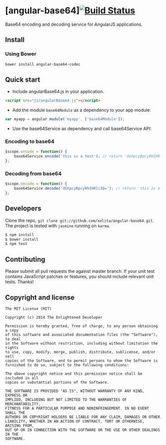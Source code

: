 # [angular-base64][![Build Status](https://travis-ci.org/xelita/angular-base64.png?branch=master)](https://travis-ci.org/xelita/angular-base64)

Base64 encoding and decoding service for AngularJS applications.

## Install

### Using Bower

``` bash
bower install angular-base64-codec
```

## Quick start

+ Include angularBase64.js in your application.

```html
<script src="js/angularBase64.js"></script>
```

+ Add the module `base64Module` as a dependency to your app module:

```javascript
var myapp = angular.module('myapp', ['base64Module']);
```

+ Use the base64Service as dependency and call base64Service API:

### Encoding to base64

```javascript
$scope.encode = function() {
    base64Service.encode('this is a test'); // return 'dGhpcyBpcyBhIHRlc3Q='
};
```

### Decoding from base64

```javascript
$scope.decode = function() {
    base64Service.decode('dGhpcyBpcyBhIHRlc3Q='); // return 'this is a test'
};
```

## Developers

Clone the repo, `git clone git://github.com/xelita/angular-base64.git`.
The project is tested with `jasmine` running on `karma`.

>
``` bash
$ npm install
$ bower install
$ npm test
```

## Contributing

Please submit all pull requests the against master branch. If your unit test contains JavaScript patches or features, you should include relevant unit tests. Thanks!

## Copyright and license

    The MIT License (MIT)

    Copyright (c) 2014 The Enlightened Developer

    Permission is hereby granted, free of charge, to any person obtaining a copy
    of this software and associated documentation files (the "Software"), to deal
    in the Software without restriction, including without limitation the rights
    to use, copy, modify, merge, publish, distribute, sublicense, and/or sell
    copies of the Software, and to permit persons to whom the Software is
    furnished to do so, subject to the following conditions:

    The above copyright notice and this permission notice shall be included in all
    copies or substantial portions of the Software.

    THE SOFTWARE IS PROVIDED "AS IS", WITHOUT WARRANTY OF ANY KIND, EXPRESS OR
    IMPLIED, INCLUDING BUT NOT LIMITED TO THE WARRANTIES OF MERCHANTABILITY,
    FITNESS FOR A PARTICULAR PURPOSE AND NONINFRINGEMENT. IN NO EVENT SHALL THE
    AUTHORS OR COPYRIGHT HOLDERS BE LIABLE FOR ANY CLAIM, DAMAGES OR OTHER
    LIABILITY, WHETHER IN AN ACTION OF CONTRACT, TORT OR OTHERWISE, ARISING FROM,
    OUT OF OR IN CONNECTION WITH THE SOFTWARE OR THE USE OR OTHER DEALINGS IN THE
    SOFTWARE.
